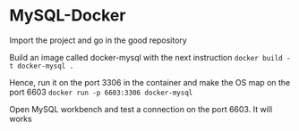 # MySQL-Docker

Import the project and go in the good repository

Build an image called docker-mysql with the next instruction 
```docker build -t docker-mysql .```

Hence, run it on the port 3306 in the container and make the OS map on the port 6603
```docker run -p 6603:3306 docker-mysql```

Open MySQL workbench and test a connection on the port 6603. It will works
